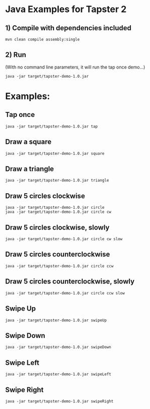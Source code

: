 # Java Examples for Tapster 2

## 1) Compile with dependencies included
    mvn clean compile assembly:single

## 2) Run
(With no command line parameters, it will run the tap once demo...)

    java -jar target/tapster-demo-1.0.jar

# Examples:

## Tap once
    java -jar target/tapster-demo-1.0.jar tap

## Draw a square
    java -jar target/tapster-demo-1.0.jar square

## Draw a triangle
    java -jar target/tapster-demo-1.0.jar triangle

## Draw 5 circles clockwise
    java -jar target/tapster-demo-1.0.jar circle
    java -jar target/tapster-demo-1.0.jar circle cw

## Draw 5 circles clockwise, slowly
    java -jar target/tapster-demo-1.0.jar circle cw slow

## Draw 5 circles counterclockwise
    java -jar target/tapster-demo-1.0.jar circle ccw

## Draw 5 circles counterclockwise, slowly
    java -jar target/tapster-demo-1.0.jar circle ccw slow

## Swipe Up
    java -jar target/tapster-demo-1.0.jar swipeUp

## Swipe Down
    java -jar target/tapster-demo-1.0.jar swipeDown

## Swipe Left
    java -jar target/tapster-demo-1.0.jar swipeLeft

## Swipe Right
    java -jar target/tapster-demo-1.0.jar swipeRight

